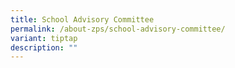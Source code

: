 ```yaml
---
title: School Advisory Committee
permalink: /about-zps/school-advisory-committee/
variant: tiptap
description: ""
---
```

